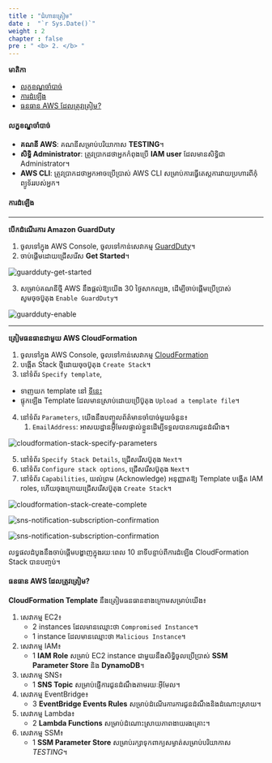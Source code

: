 ```yaml
---
title : "ជំហានត្រៀម"
date :  "`r Sys.Date()`" 
weight : 2
chapter : false
pre : " <b> 2. </b> "
---
```


**មាតិកា**
- [លក្ខខណ្ឌចាំបាច់](#លក្ខខណ្ឌចាំបាច់)
- [ការដំឡើង](#ការដំឡើង)
- [ធនធាន AWS ដែលត្រូវត្រៀម?](#ធនធាន-aws-ដែលត្រូវត្រៀម)

#### លក្ខខណ្ឌចាំបាច់
- **គណនី AWS**: គណនីសម្រាប់បរិយាកាស **TESTING**។
- **សិទ្ធិ Administrator**: ត្រូវប្រាកដថាអ្នកកំពុងប្រើ **IAM user** ដែលមានសិទ្ធិជា Administrator។
- **AWS CLI**: ត្រូវប្រាកដថាអ្នកអាចប្រើប្រាស់ AWS CLI សម្រាប់ការធ្វើតេស្តការវាយប្រហារពីកុំព្យូទ័ររបស់អ្នក។

#### ការដំឡើង

---

**បើកដំណើរការ Amazon GuardDuty**

1. ចូលទៅក្នុង AWS Console, ចូលទៅកាន់សេវាកម្ម [GuardDuty](https://us-west-2.console.aws.amazon.com/guardduty/home)។
2. ចាប់ផ្តើមដោយជ្រើសរើស **Get Started**។

![guardduty-get-started](/images/2-guardduty-get-started.png?featherlight=false&width=90pc)

3. សម្រាប់គណនីថ្មី AWS នឹងផ្តល់ឱ្យយើង 30 ថ្ងៃសាកល្បង, ដើម្បីចាប់ផ្តើមប្រើប្រាស់ សូមចុចប៊ូតុង `Enable GuardDuty`។

![guardduty-enable](/images/2-guardduty-enable.png?featherlight=false&width=90pc)

---

**ត្រៀមធនធានជាមួយ AWS CloudFormation**

1. ចូលទៅក្នុង AWS Console, ចូលទៅកាន់សេវាកម្ម [CloudFormation](https://us-west-2.console.aws.amazon.com/cloudformation/home)
2. បង្កើត Stack ថ្មីដោយចុចប៊ូតុង `Create Stack`។
3. នៅទំព័រ `Specify template`,
- ទាញយក template នៅ [ទីនេះ](https://github.com/AWS-First-Cloud-Journey/GuardDuty-Hands-On/archive/refs/heads/main.zip)
- ផ្ទុកឡើង Template ដែលមានស្រាប់ដោយប្រើប៊ូតុង `Upload a template file`។
4. នៅទំព័រ `Parameters`, យើងនឹងបញ្ចូលព័ត៌មានចាំបាច់មួយចំនួន៖
   1. `EmailAddress`: អាសយដ្ឋានអ៊ីមែលផ្ទាល់ខ្លួនដើម្បីទទួលបានការជូនដំណឹង។

![cloudformation-stack-specify-parameters](/images/2-cloudformation-stack-specify-parameters.png?featherlight=false&width=90pc)

5. នៅទំព័រ `Specify Stack Details`, ជ្រើសរើសប៊ូតុង `Next`។
6. នៅទំព័រ `Configure stack options`, ជ្រើសរើសប៊ូតុង `Next`។
7. នៅទំព័រ `Capabilities`, យល់ព្រម (Acknowledge) អនុញ្ញាតឱ្យ Template បង្កើត IAM roles, ហើយចុងក្រោយជ្រើសរើសប៊ូតុង `Create Stack`។

![cloudformation-stack-create-complete](/images/2-cloudformation-stack-create-complete.png?featherlight=false&width=90pc)

![sns-notification-subscription-confirmation](/images/2-sns-notification-subscription-confirmation.png?featherlight=false&width=90pc)

![sns-notification-subscription-confirmation](/images/2-sns-notification-subscription-confirmation1.png?featherlight=false&width=90pc)

លទ្ធផលដំបូងនឹងចាប់ផ្តើមបង្ហាញក្នុងរយៈពេល 10 នាទីបន្ទាប់ពីការដំឡើង CloudFormation Stack បានបញ្ចប់។

#### ធនធាន AWS ដែលត្រូវត្រៀម?

**CloudFormation Template** នឹងត្រៀមធនធានខាងក្រោមសម្រាប់យើង៖

1. សេវាកម្ម EC2៖
   - 2 instances ដែលមានឈ្មោះថា `Compromised Instance`។
   - 1 instance ដែលមានឈ្មោះថា `Malicious Instance`។
2. សេវាកម្ម IAM៖
   - 1 **IAM Role** សម្រាប់ EC2 instance ជាមួយនឹងសិទ្ធិចូលប្រើប្រាស់ **SSM Parameter Store** និង **DynamoDB**។
3. សេវាកម្ម SNS៖
   - 1 **SNS Topic** សម្រាប់ផ្ញើការជូនដំណឹងតាមរយៈអ៊ីមែល។
4. សេវាកម្ម EventBridge៖
   - 3 **EventBridge Events Rules** សម្រាប់ដំណើរការការជូនដំណឹងនិងដំណោះស្រាយ។
5. សេវាកម្ម Lambda៖
   - 2 **Lambda Functions** សម្រាប់ដំណោះស្រាយភាពងាយរងគ្រោះ។
6. សេវាកម្ម SSM៖
   - 1 **SSM Parameter Store** សម្រាប់រក្សាទុកពាក្យសម្ងាត់សម្រាប់បរិយាកាស *TESTING*។